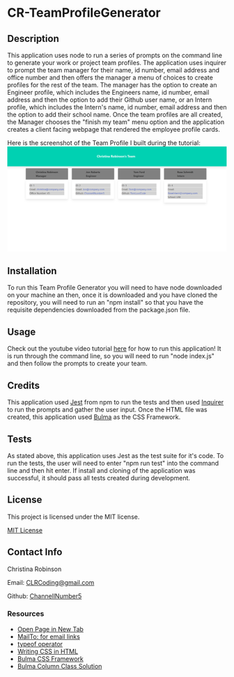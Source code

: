 # CR-TeamProfileGenerator

## Description

This application uses node to run a series of prompts on the command line to generate your work or project team profiles. The application uses inquirer to prompt the team manager for their name, id number, email address and office number and then offers the manager a menu of choices to create profiles for the rest of the team. The manager has the option to create an Engineer profile, which includes the Engineers name, id number, email address and then the option to add their Github user name, or an Intern profile, which includes the Intern's name, id number, email address and then the option to add their school name. Once the team profiles are all created, the Manager chooses the "finish my team" menu option and the application creates a client facing webpage that rendered the employee profile cards.

Here is the screenshot of the Team Profile I built during the tutorial:
![Tutorial Team Profile Browser Screenshot](./assets/CR-TeamProfileGenerator_screenshot.png)

## Installation
To run this Team Profile Generator you will need to have node downloaded on your machine an then, once it is downloaded and you have cloned the repository, you will need to run an "npm install" so that you have the requisite dependencies downloaded from the package.json file.

## Usage
Check out the youtube video tutorial [here](https://www.youtube.com/watch?v=bQZ9MSfzT0Q) for how to run this application! It is run through the command line, so you will need to run "node index.js" and then follow the prompts to create your team.

## Credits
This application used [Jest](https://jestjs.io/) from npm to run the tests and then used [Inquirer](https://github.com/SBoudrias/Inquirer.js/) to run the prompts and gather the user input. Once the HTML file was created, this application used [Bulma](https://bulma.io/) as the CSS Framework.

## Tests
As stated above, this application uses Jest as the test suite for it's code. To run the tests, the user will need to enter "npm run test" into the command line and then hit enter. If install and cloning of the application was successful, it should pass all tests created during development.

## License

This project is licensed under the MIT license.

[MIT License](https://opensource.org/licenses/MIT)

## Contact Info

Christina Robinson

Email: [CLRCoding@gmail.com](mailto:CLRCoding@gmail.com)

Github: [ChannellNumber5](https://github.com/ChannellNumber5)

### Resources
- [Open Page in New Tab](https://www.freecodecamp.org/news/how-to-use-html-to-open-link-in-new-tab/)
- [MailTo: for email links](https://www.w3schools.com/tags/tag_address.asp)
- [typeof operator](https://javascriptweblog.wordpress.com/2011/08/08/fixing-the-javascript-typeof-operator/)
- [Writing CSS in HTML](https://www.w3schools.com/css/css_howto.asp)
- [Bulma CSS Framework](https://bulma.io/documentation/overview/start/)
- [Bulma Column Class Solution](https://stackoverflow.com/questions/52049767/centering-cards-with-bulma-css)